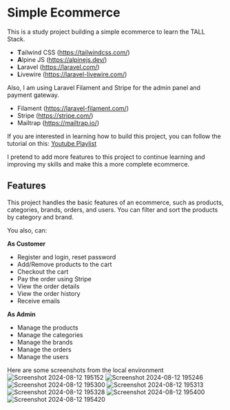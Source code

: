 # Simple Ecommerce

This is a study project building a simple ecommerce to learn the TALL Stack.

- **T**ailwind CSS (https://tailwindcss.com/)
- **A**lpine JS (https://alpinejs.dev/)
- **L**aravel (https://laravel.com/)
- **L**ivewire (https://laravel-livewire.com/)

Also, I am using Laravel Filament and Stripe for the admin panel and payment gateway.
- Filament (https://laravel-filament.com/)
- Stripe (https://stripe.com/)
- Mailtrap (https://mailtrap.io/)

If you are interested in learning how to build this project, you can follow the tutorial on this: [Youtube Playlist](https://www.youtube.com/watch?v=0AaOFn-n6Ho&list=PL6u82dzQtlfv8fJF3gm42TDHJdtA2NDWT)

I pretend to add more features to this project to continue learning and improving my skills and make this a more complete ecommerce.

## Features

This project handles the basic features of an ecommerce, such as products, categories, brands, orders, and users.
You can filter and sort the products by category and brand.

You also, can:

**As Customer**
- Register and login, reset password
- Add/Remove products to the cart
- Checkout the cart
- Pay the order using Stripe
- View the order details
- View the order history
- Receive emails

**As Admin**
- Manage the products
- Manage the categories
- Manage the brands
- Manage the orders
- Manage the users

Here are some screenshots from the local environment
![Screenshot 2024-08-12 195152](https://github.com/user-attachments/assets/d8b14c94-d078-4c28-a7b1-d4a38c4a0af6)
![Screenshot 2024-08-12 195246](https://github.com/user-attachments/assets/02070989-8560-47fe-8354-b15db695eb19)
![Screenshot 2024-08-12 195300](https://github.com/user-attachments/assets/663207d3-d992-48ad-8aba-5688eb720a4f)
![Screenshot 2024-08-12 195313](https://github.com/user-attachments/assets/683af88c-342a-4eba-9164-997ebabff24c)
![Screenshot 2024-08-12 195328](https://github.com/user-attachments/assets/e65c6365-9b1c-47f8-85a0-f5162db18a56)
![Screenshot 2024-08-12 195400](https://github.com/user-attachments/assets/9a80abd2-7ea1-4061-aa86-21449b25c123)
![Screenshot 2024-08-12 195420](https://github.com/user-attachments/assets/28499b40-8dac-4080-9447-674334c4bd6d)







